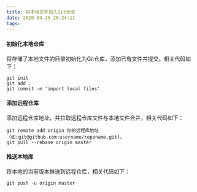 ```yaml
---
title: 将本地文件加入Git仓库
date: 2020-04-25 20:24:11
tags:
---
```

#### 初始化本地仓库
将存储了本地文件的目录初始化为Git仓库，添加已有文件并提交。相关代码如下：
```
git init
git add .
git commit -m 'import local files'
```

#### 添加远程仓库
添加远程仓库地址，并拉取远程仓库文件与本地文件合并，相关代码如下：
```
git remote add origin 你的远程库地址（如:git@github.com:username/reponame.git)。
git pull --rebase origin master
```
#### 推送本地库
将本地的当前版本推送到远程仓库，相关代码如下：
```
git push -u origin master
```
